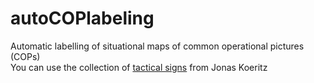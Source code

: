 # autoCOPlabeling
Automatic labelling of situational maps of common operational pictures (COPs)
<br />
You can use the collection of [tactical signs](https://github.com/jonas-koeritz/Taktische-Zeichen) from Jonas Koeritz
